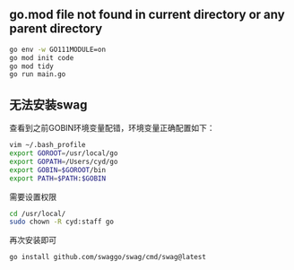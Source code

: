 ## go.mod file not found in current directory or any parent directory

```bash
go env -w GO111MODULE=on
go mod init code
go mod tidy
go run main.go
```

## 无法安装swag

查看到之前GOBIN环境变量配错，环境变量正确配置如下：
```bash
vim ~/.bash_profile
export GOROOT=/usr/local/go
export GOPATH=/Users/cyd/go
export GOBIN=$GOROOT/bin
export PATH=$PATH:$GOBIN
```

需要设置权限
```bash
cd /usr/local/
sudo chown -R cyd:staff go
```

再次安装即可
```bash
go install github.com/swaggo/swag/cmd/swag@latest
```